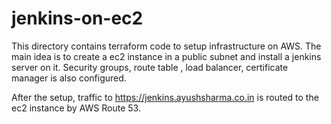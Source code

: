 # jenkins-on-ec2

This directory contains terraform code to setup infrastructure on AWS.
The main idea is to create a ec2 instance in a public subnet and install a jenkins server on it. Security groups, route table , load balancer, certificate manager is also configured. 

After the setup, traffic to https://jenkins.ayushsharma.co.in is routed to the ec2 instance by AWS Route 53.